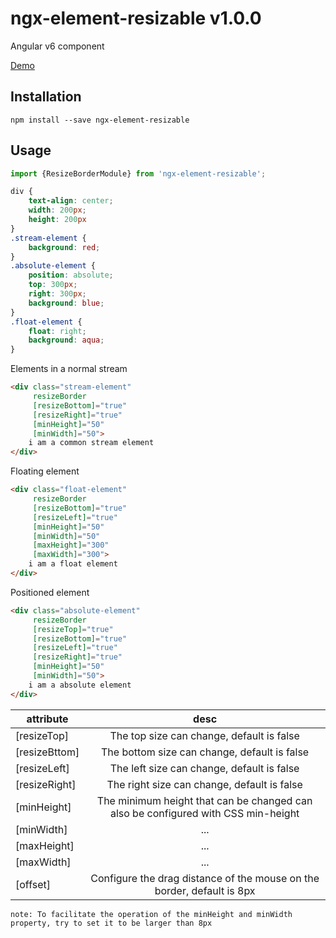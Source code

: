 # ngx-element-resizable v1.0.0

Angular v6 component



[Demo](https://liangshen001.github.io/resize-border/)


## Installation

`npm install --save ngx-element-resizable`

## Usage

```typescript
import {ResizeBorderModule} from 'ngx-element-resizable';
```

```css
div {
    text-align: center;
    width: 200px;
    height: 200px
}
.stream-element {
    background: red;
}
.absolute-element {
    position: absolute;
    top: 300px;
    right: 300px;
    background: blue;
}
.float-element {
    float: right;
    background: aqua;
}
```

Elements in a normal stream

```html
<div class="stream-element"
     resizeBorder
     [resizeBottom]="true"
     [resizeRight]="true"
     [minHeight]="50"
     [minWidth]="50">
    i am a common stream element
</div>
 ```
 
 Floating element

```html
<div class="float-element"
     resizeBorder
     [resizeBottom]="true"
     [resizeLeft]="true"
     [minHeight]="50"
     [minWidth]="50"
     [maxHeight]="300"
     [maxWidth]="300">
    i am a float element
</div>
```

Positioned element

```html
<div class="absolute-element"
     resizeBorder
     [resizeTop]="true"
     [resizeBottom]="true"
     [resizeLeft]="true"
     [resizeRight]="true"
     [minHeight]="50"
     [minWidth]="50">
    i am a absolute element
</div>
```


| attribute     | desc    |
| -------       | :------:   |
| [resizeTop]   | The top size can change, default is false      |
| [resizeBttom] | The bottom size can change, default is false      |
| [resizeLeft]  | The left size can change, default is false      |
| [resizeRight] | The right size can change, default is false      |
| [minHeight]   | The minimum height that can be changed can also be configured with CSS min-height      |
| [minWidth]    | ...      |
| [maxHeight]   | ...      |
| [maxWidth]    | ...      |
| [offset]      | Configure the drag distance of the mouse on the border, default is 8px|


`note: To facilitate the operation of the minHeight and minWidth property, try to set it to be larger than 8px`
